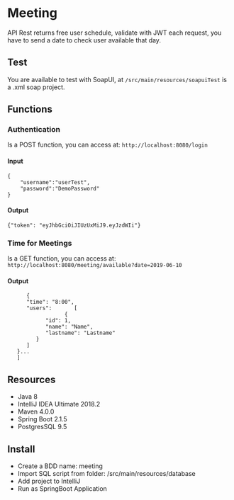 # Meeting
API Rest returns free user schedule, validate with JWT each request, you have to send a date to check user available that day.

## Test
You are available to test with SoapUI, at `/src/main/resources/soapuiTest` is a .xml soap project.

## Functions

### Authentication
Is a POST function, you can access at:
`http://localhost:8080/login`
#### Input
```
{
    "username":"userTest",
    "password":"DemoPassword"
}
```
#### Output
```
{"token": "eyJhbGciOiJIUzUxMiJ9.eyJzdWIi"}
```
### Time for Meetings
Is a GET function, you can access at:
`http://localhost:8080/meeting/available?date=2019-06-10`

#### Output
```[
      {
      "time": "8:00",
      "users":       [
                  {
            "id": 1,
            "name": "Name",
            "lastname": "Lastname"
         }
      ]
   }...
   ]
   ```


## Resources
* Java 8
* IntelliJ IDEA Ultimate 2018.2
* Maven 4.0.0
* Spring Boot 2.1.5
* PostgresSQL  9.5

## Install
* Create a BDD name: meeting 
* Import SQL script from folder: /src/main/resources/database
* Add project to IntelliJ
* Run as SpringBoot Application
